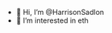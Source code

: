 - 👋 Hi, I’m @HarrisonSadlon
- 👀 I’m interested in eth

<!---
HarrisonSadlon/HarrisonSadlon is a ✨ special ✨ repository because its `README.md` (this file) appears on your GitHub profile.
You can click the Preview link to take a look at your changes.
--->
